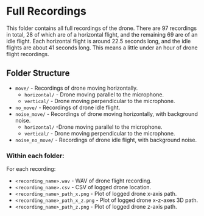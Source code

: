 # Full Recordings

This folder contains all full recordings of the drone.
There are 97 recordings in total, 28 of which are of a horizontal flight, and the remaining 69 are of an idle flight.
Each horizontal flight is around 22.5 seconds long, and the idle flights are about 41 seconds long.
This means a little under an hour of drone flight recordings.

## Folder Structure

- `move/` - Recordings of drone moving horizontally.
  * `horizontal/` - Drone moving parallel to the microphone.
  * `vertical/` - Drone moving perpendicular to the microphone.
- `no_move/` - Recordings of drone idle flight.
- `noise_move/` - Recordings of drone moving horizontally, with background noise.
  * `horizontal/` -Drone moving parallel to the microphone.
  * `vertical/` - Drone moving perpendicular to the microphone.
- `noise_no_move/` - Recordings of drone idle flight, with background noise.

### Within each folder:

For each recording:
- `<recording_name>.wav` - WAV of drone flight recording.
- `<recording_name>.csv` - CSV of logged drone location.
- `<recording_name>_path_x.png` - Plot of logged drone x-axis path.
- `<recording_name>_path_x_z.png` - Plot of logged drone x-z-axes 3D path.
- `<recording_name>_path_z.png` - Plot of logged drone z-axis path.
